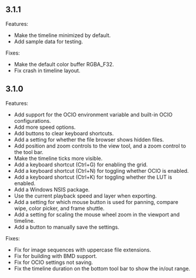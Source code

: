 ## 3.1.1

Features:
* Make the timeline minimized by default.
* Add sample data for testing.

Fixes:
* Make the default color buffer RGBA_F32.
* Fix crash in timeline layout.


## 3.1.0

Features:
* Add support for the OCIO environment variable and built-in OCIO configurations.
* Add more speed options.
* Add buttons to clear keyboard shortcuts.
* Add a setting for whether the file browser shows hidden files.
* Add position and zoom controls to the view tool, and a zoom control to the tool bar.
* Make the timeline ticks more visible.
* Add a keyboard shortcut (Ctrl+G) for enabling the grid.
* Add a keyboard shortcut (Ctrl+N) for toggling whether OCIO is enabled.
* Add a keyboard shortcut (Ctrl+K) for toggling whether the LUT is enabled.
* Add a Windows NSIS package.
* Use the current playback speed and layer when exporting.
* Add a setting for which mouse button is used for panning, compare wipe, color picker, and frame shuttle.
* Add a setting for scaling the mouse wheel zoom in the viewport and timeline.
* Add a button to manually save the settings.

Fixes:
* Fix for image sequences with uppercase file extensions.
* Fix for building with BMD support.
* Fix for OCIO settings not saving.
* Fix the timeline duration on the bottom tool bar to show the in/out range.
